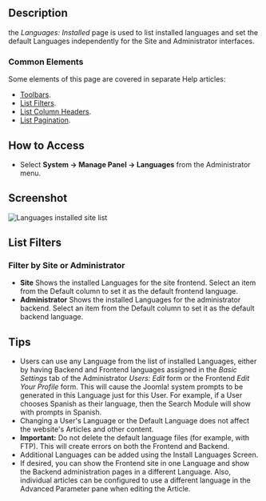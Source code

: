<!-- Filename: Help4.x:Languages:_Installed / Display title: Languages: Installed -->

## Description

the *Languages: Installed* page is used to list installed languages and set
the default Languages independently for the Site and Administrator interfaces.

### Common Elements

Some elements of this page are covered in separate Help articles:

* [Toolbars](jdocmanual?article=help/common-elements/toolbars).
* [List Filters](jdocmanual?article=help/common-elements/list-filters).
* [List Column Headers](jdocmanual?article=help/common-elements/list-column-headers).
* [List Pagination](jdocmanual?article=help/common-elements/list-pagination).

## How to Access

- Select **System → Manage Panel → Languages** from the Administrator menu.

## Screenshot

![Languages installed site list](../../../en/images/languages/languages-installed-site.png)

## List Filters

### Filter by Site or Administrator

- **Site** Shows the installed Languages for the site frontend. Select an
  item from the Default column to set it as the default frontend language.
- **Administrator** Shows the installed Languages for the administrator
  backend. Select an item from the Default column to set it as the default
  backend language.

## Tips

- Users can use any Language from the list of installed Languages,
  either by having Backend and Frontend languages assigned in the
  *Basic Settings* tab of the Administrator *Users: Edit* form or the Frontend
  *Edit Your Profile* form. This will cause the Joomla! system prompts to be
  generated in this Language just for this User. For example, if a User
  chooses Spanish as their language, then the Search Module will show
  with prompts in Spanish.
- Changing a User's Language or the Default Language does not affect the
  website's Articles and other content.
- **Important:** Do not delete the default language files (for example,
  with FTP). This will create errors on both the Frontend and Backend.
- Additional Languages can be added using the Install Languages Screen.
- If desired, you can show the Frontend site in one Language and show
  the Backend administration pages in a different Language. Also,
  individual articles can be configured to use a different language in
  the Advanced Parameter pane when editing the Article.
